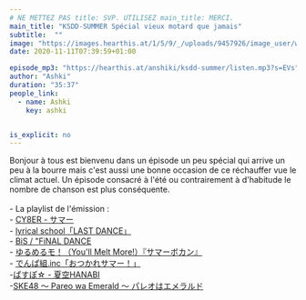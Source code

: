 ```yaml
---
# NE METTEZ PAS title: SVP. UTILISEZ main_title: MERCI.
main_title: "KSDD-SUMMER Spécial vieux motard que jamais"
subtitle:  ""
image: "https://images.hearthis.at/1/5/9/_/uploads/9457926/image_user/w1400_h1400_q70_----1590757533490.jpg"
date: 2020-11-11T07:39:59+01:00

episode_mp3: "https://hearthis.at/anshiki/ksdd-summer/listen.mp3?s=EVs"
author: "Ashki"
duration: "35:37"
people_link: 
  - name: Ashki
    key: ashki


is_explicit: no
---
```


<PodcastHeader/>

<!-- ECRIRE LA DESCRIPTION DE L'EPISODE SOUS CETTE LIGNE -->
Bonjour à tous est bienvenu dans un épisode un peu spécial qui arrive un peu à la bourre mais c'est aussi une bonne occasion de ce réchauffer vue le climat actuel. Un épisode consacré à l'été ou contrairement à d'habitude le nombre de chanson est plus conséquente.<br>
<br>
	- La playlist de l'émission :<br>
												- [CY8ER - サマー](https://www.youtube.com/watch?v=XC3N46u8Eeo)<br>
												- [lyrical school「LAST DANCE」](https://www.youtube.com/watch?v=O6SF_EonX9I)<br>
												- [BiS / "FiNAL DANCE](https://www.youtube.com/watch?v=Hc8vjprOWLs)<br>
												- [ゆるめるモ！（You'll Melt More!）『サマーボカン』](https://www.youtube.com/watch?v=DuTvKsLhJlY)<br>
												- [でんぱ組.inc「おつかれサマー！」](https://www.youtube.com/watch?v=CPMeJa8fP0o)<br>
												-[ぱすぽ☆ - 夏空HANABI](https://www.youtube.com/watch?v=N3qTVP89mYE)<br>
												-[SKE48 ～ Pareo wa Emerald ～ パレオはエメラルド](https://www.youtube.com/watch?v=rYrpbCjQX-E)<br>
												

